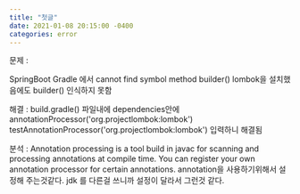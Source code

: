 ```yaml
---
title: "첫글"
date: 2021-01-08 20:15:00 -0400
categories: error
---
```

문제 :

SpringBoot Gradle 에서 cannot find symbol method builder()
lombok을 설치했음에도 builder() 인식하지 못함

해결 : 
build.gradle() 파일내에
dependencies안에
annotationProcessor('org.projectlombok:lombok')
testAnnotationProcessor('org.projectlombok:lombok')
입력하니 해결됨

분석 : 
Annotation processing is a tool build in javac for scanning and processing annotations at compile time.
You can register your own annotation processor for certain annotations.
annotation을 사용하기위해서 설정해 주는것같다.
jdk 를 다른걸 쓰니까 설정이 달라서 그런것 같다.
